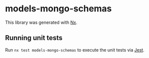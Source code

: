 # models-mongo-schemas

This library was generated with [Nx](https://nx.dev).

## Running unit tests

Run `nx test models-mongo-schemas` to execute the unit tests via [Jest](https://jestjs.io).
